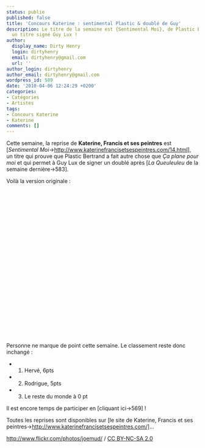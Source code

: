 ```yaml
---
status: publie
published: false
title: 'Concours Katerine : sentimental Plastic & doublé de Guy'
description: Le titre de la semaine est {Sentimental Moi}, de Plastic Bertrand. Encore
  un titre signé Guy Lux !
author:
  display_name: Dirty Henry
  login: dirtyhenry
  email: dirtyhenry@gmail.com
  url: ''
author_login: dirtyhenry
author_email: dirtyhenry@gmail.com
wordpress_id: 589
date: '2010-04-06 12:24:29 +0200'
categories:
- Catégories
- Artistes
tags:
- Concours Katerine
- Katerine
comments: []
---
```

Cette semaine, la reprise de __Katerine, Francis et ses peintres__ est [*Sentimental Moi*->http://www.katerinefrancisetsespeintres.com/14.html], un titre qui prouve que Plastic Bertrand a fait autre chose que *Ça plane pour moi* et qui permet à Guy Lux de signer un doublé après [*La Queuleuleu* de la semaine dernière->583].

Voilà la version originale : 

<object width="480" height="385"><param name="movie" value="http://www.youtube.com/v/uSl-H8k0bbw&hl=fr_FR&fs=1&"></param><param name="allowFullScreen" value="true"></param><param name="allowscriptaccess" value="always"></param><embed src="http://www.youtube.com/v/uSl-H8k0bbw&hl=fr_FR&fs=1&" type="application/x-shockwave-flash" allowscriptaccess="always" allowfullscreen="true" width="480" height="385"></embed></object>

Personne ne marque de point cette semaine. Le classement reste donc inchangé :

- 1. Hervé, 6pts
- 2. Rodrigue, 5pts
- 3. Le reste du monde à 0 pt

Il est encore temps de participer en [cliquant ici->569] !

Toutes les reprises sont disponibles sur [le site de Katerine, Francis et ses peintres->http://www.katerinefrancisetsespeintres.com/]...

<div xmlns:cc="http://creativecommons.org/ns#" about="http://www.flickr.com/photos/joemud/3718392114/"><a rel="cc:attributionURL" href="http://www.flickr.com/photos/joemud/">http://www.flickr.com/photos/joemud/</a> / <a rel="license" href="http://creativecommons.org/licenses/by-nc-sa/2.0/">CC BY-NC-SA 2.0</a></div>

